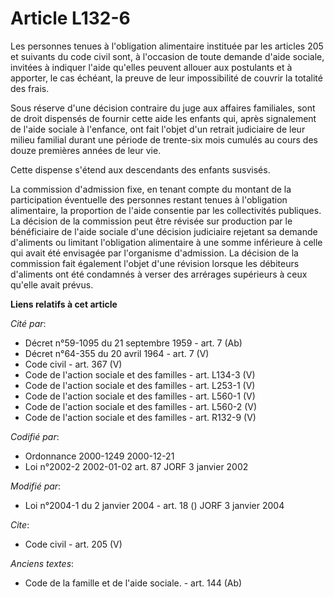 # Article L132-6

Les personnes tenues à l'obligation alimentaire instituée par les articles 205 et suivants du code civil sont, à l'occasion
de toute demande d'aide sociale, invitées à indiquer l'aide qu'elles peuvent allouer aux postulants et à apporter, le cas
échéant, la preuve de leur impossibilité de couvrir la totalité des frais.

Sous réserve d'une décision contraire du juge aux affaires familiales, sont de droit dispensés de fournir cette aide les
enfants qui, après signalement de l'aide sociale à l'enfance, ont fait l'objet d'un retrait judiciaire de leur milieu
familial durant une période de trente-six mois cumulés au cours des douze premières années de leur vie.

Cette dispense s'étend aux descendants des enfants susvisés.

La commission d'admission fixe, en tenant compte du montant de la participation éventuelle des personnes restant tenues à
l'obligation alimentaire, la proportion de l'aide consentie par les collectivités publiques. La décision de la commission
peut être révisée sur production par le bénéficiaire de l'aide sociale d'une décision judiciaire rejetant sa demande
d'aliments ou limitant l'obligation alimentaire à une somme inférieure à celle qui avait été envisagée par l'organisme
d'admission. La décision de la commission fait également l'objet d'une révision lorsque les débiteurs d'aliments ont été
condamnés à verser des arrérages supérieurs à ceux qu'elle avait prévus.

**Liens relatifs à cet article**

_Cité par_:

  - Décret n°59-1095 du 21 septembre 1959 - art. 7 (Ab)
  - Décret n°64-355 du 20 avril 1964 - art. 7 (V)
  - Code civil - art. 367 (V)
  - Code de l'action sociale et des familles - art. L134-3 (V)
  - Code de l'action sociale et des familles - art. L253-1 (V)
  - Code de l'action sociale et des familles - art. L560-1 (V)
  - Code de l'action sociale et des familles - art. L560-2 (V)
  - Code de l'action sociale et des familles - art. R132-9 (V)

_Codifié par_:

  - Ordonnance 2000-1249 2000-12-21
  - Loi n°2002-2 2002-01-02 art. 87 JORF 3 janvier 2002

_Modifié par_:

  - Loi n°2004-1 du 2 janvier 2004 - art. 18 () JORF 3 janvier 2004

_Cite_:

  - Code civil - art. 205 (V)

_Anciens textes_:

  - Code de la famille et de l'aide sociale. - art. 144 (Ab)
